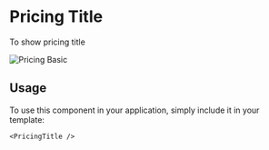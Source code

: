 # Pricing Title

To show pricing title

![Pricing Basic](/PricingBasic.png)

## Usage

To use this component in your application, simply include it in your template:

```
<PricingTitle />
```